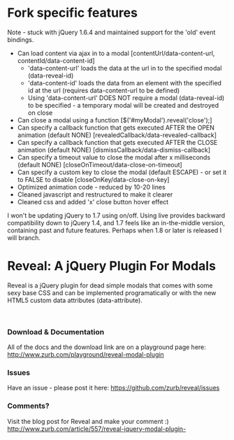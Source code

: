 <h1>Fork specific features</h1>
<p>Note - stuck with jQuery 1.6.4 and maintained support for the 'old' event bindings.</p>
<ul>
  <li>Can load content via ajax in to a modal [contentUrl/data-content-url, contentId/data-content-id]
    <ul>
      <li>'data-content-url' loads the data at the url in to the specified modal (data-reveal-id)</li>
      <li>'data-content-id' loads the data from an element with the specified id at the url (requires data-content-url to be defined)</li>
      <li>Using 'data-content-url' DOES NOT require a modal (data-reveal-id) to be specified - a temporary modal will be created and destroyed on close</li>      
    </ul>
  </li>
  <li>Can close a modal using a function [$('#myModal').reveal('close');]</li>
  <li>Can specify a callback function that gets executed AFTER the OPEN animation (default NONE) [revealedCallback/data-revealed-callback]</li>
  <li>Can specify a callback function that gets executed AFTER the CLOSE animation (default NONE) [dismissCallback/data-dismiss-callback]</li>
  <li>Can specify a timeout value to close the modal after x milliseconds (default NONE) [closeOnTimeout/data-close-on-timeout]</li>
  <li>Can specify a custom key to close the modal (default ESCAPE) - or set it to FALSE to disable [closeOnKey/data-close-on-key]</li>
  <li>Optimized animation code - reduced by 10-20 lines</li>
  <li>Cleaned javascript and restructured to make it clearer</li>
  <li>Cleaned css and added 'x' close button hover effect</li>  
</ul>
<p>I won't be updating jQuery to 1.7 using on/off. Using live provides backward compatibility down to jQuery 1.4, and 1.7 feels like an in-the-middle version, containing past and future features. Perhaps when 1.8 or later is released I will branch.</p>
<h1>Reveal: A jQuery Plugin For Modals</h1>
<p>Reveal is a jQuery plugin for dead simple modals that comes with some sexy base CSS and can be implemented programatically or with the new HTML5 custom data attributes (data-attribute).</p><br />
<h3>Download & Documentation </h3>
<p>All of the docs and the download link are on a playground page here: <a href="http://www.zurb.com/playground/reveal-modal-plugin">http://www.zurb.com/playground/reveal-modal-plugin</a></p>

<h3>Issues</h3>
<p>Have an issue - please post it here: <a href="https://github.com/zurb/reveal/issues">https://github.com/zurb/reveal/issues</a></p>

<h3>Comments?</h3>
<p>Visit the blog post for Reveal and make your comment :) <a href="http://www.zurb.com/article/557/reveal-jquery-modal-plugin-">http://www.zurb.com/article/557/reveal-jquery-modal-plugin-</a></p>

